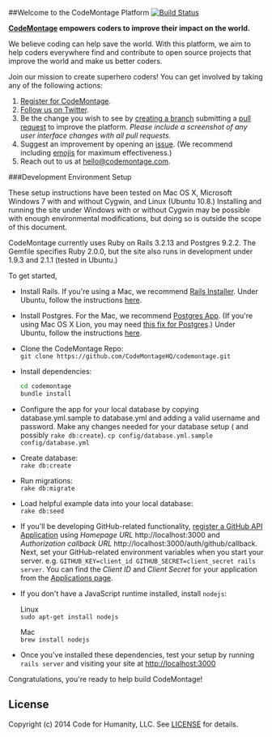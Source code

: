 ##Welcome to the CodeMontage Platform
[![Build Status](https://travis-ci.org/CodeMontageHQ/codemontage.png)](https://travis-ci.org/CodeMontageHQ/codemontage)

**[CodeMontage](http://codemontage.com) empowers coders to improve their impact on the world.**

We believe coding can help save the world. With this platform, we aim to help coders everywhere find and contribute to open source projects that improve the world and make us better coders.

Join our mission to create superhero coders! You can get involved by taking any of the following actions:

1. [Register for CodeMontage](http://codemontage.com/auth/github).
2. [Follow us on Twitter](http://twitter.com/CodeMontage).
3. Be the change you wish to see by [creating a branch](http://guides.github.com/overviews/flow) submitting a [pull request](https://github.com/CodeMontageHQ/codemontage/pulls/new) to improve the platform. *Please include a screenshot of any user interface changes with all pull requests.*
4. Suggest an improvement by opening an [issue](https://github.com/CodeMontageHQ/codemontage/issues/new). 
(We recommend including [emojis](http://www.emoji-cheat-sheet.com) for maximum effectiveness.)
5. Reach out to us at hello@codemontage.com.


###Development Environment Setup

These setup instructions have been tested on Mac OS X, Microsoft Windows 7 with and without Cygwin, and Linux (Ubuntu 10.8.) Installing and running the site
under Windows with or without Cygwin may be possible with enough environmental modifications, but doing so is outside the scope of this document.

CodeMontage currently uses Ruby on Rails 3.2.13 and Postgres 9.2.2. The Gemfile specifies Ruby 2.0.0, but the site also runs in development under 1.9.3 and 
2.1.1 (tested in Ubuntu.)

To get started,
* Install Rails. If you're using a Mac, we recommend [Rails Installer](http://railsinstaller.org). Under Ubuntu, follow the instructions [here](https://www.digitalocean.com/community/articles/how-to-install-ruby-on-rails-on-ubuntu-12-04-lts-precise-pangolin-with-rvm).
* Install Postgres. For the Mac, we recommend [Postgres App](http://postgresapp.com). (If you're using Mac OS X Lion, you may need [this fix for Postgres](http://stackoverflow.com/questions/9354122/how-to-install-postgresql-9-1-on-osx-lion).) Under Ubuntu, follow the instructions [here](http://stackoverflow.com/questions/11092807/installing-postgresql-on-ubuntu-for-ruby-on-rails).
  
* Clone the CodeMontage Repo:  
  `git clone https://github.com/CodeMontageHQ/codemontage.git`
  
* Install dependencies: 
  ```sh
  cd codemontage
  bundle install
  ```
  
* Configure the app for your local database by copying database.yml.sample to database.yml and adding a valid username and password. Make any changes needed for your database setup ( and possibly `rake db:create`).
  `cp config/database.yml.sample config/database.yml`
  
* Create database:  
  `rake db:create`

* Run migrations:  
  `rake db:migrate`
  
* Load helpful example data into your local database:  
  `rake db:seed`
  
* If you'll be developing GitHub-related functionality, [register a GitHub API Application](https://github.com/settings/applications/new) using *Homepage URL* http://localhost:3000 and *Authorization callback URL* http://localhost:3000/auth/github/callback. Next, set your GitHub-related environment variables when you start your server. e.g. `GITHUB_KEY=client_id GITHUB_SECRET=client_secret rails server`. You can find the *Client ID* and *Client Secret* for your application from the [Applications page](http://github.com/settings/applications).

* If you don't have a JavaScript runtime installed, install `nodejs`:

  Linux  
  `sudo apt-get install nodejs`
  
  Mac  
  `brew install nodejs`

* Once you've installed these dependencies, test your setup by running `rails server` and visiting your site at [http://localhost:3000](http://localhost:3000)

Congratulations, you're ready to help build CodeMontage!

## License

Copyright (c) 2014 Code for Humanity, LLC. See [LICENSE](https://github.com/CodeMontageHQ/codemontage/tree/master/LICENSE) for details.
